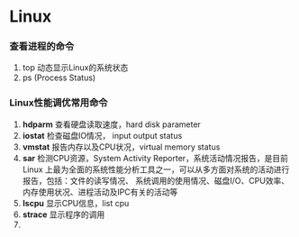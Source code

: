 # Linux

### 查看进程的命令

1. top 动态显示Linux的系统状态
2. ps (Process Status)

### Linux性能调优常用命令

1. **hdparm** 查看硬盘读取速度，hard disk parameter
2. **iostat** 检查磁盘IO情况， input output status
3. **vmstat** 报告内存以及CPU状况，virtual memory status
4. **sar** 检测CPU资源，System Activity Reporter，系统活动情况报告，是目前 Linux 上最为全面的系统性能分析工具之一，可以从多方面对系统的活动进行报告，包括：文件的读写情况、 系统调用的使用情况、磁盘I/O、CPU效率、内存使用状况、进程活动及IPC有关的活动等
5. **lscpu** 显示CPU信息，list cpu
6. **strace** 显示程序的调用
7. 
